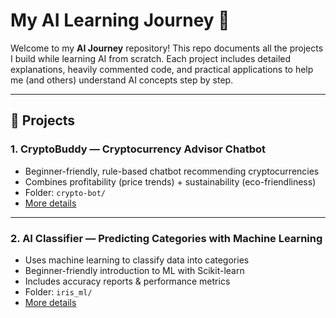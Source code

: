 # My AI Learning Journey 🤖

Welcome to my **AI Journey** repository! This repo documents all the projects I build while learning AI from scratch. Each project includes detailed explanations, heavily commented code, and practical applications to help me (and others) understand AI concepts step by step.

---

## 🚀 Projects

### 1. CryptoBuddy — Cryptocurrency Advisor Chatbot

- Beginner-friendly, rule-based chatbot recommending cryptocurrencies
- Combines profitability (price trends) + sustainability (eco-friendliness)
- Folder: `crypto-bot/`
- [More details](crypto-bot/README.md)

---

### 2. AI Classifier — Predicting Categories with Machine Learning

- Uses machine learning to classify data into categories
- Beginner-friendly introduction to ML with Scikit-learn
- Includes accuracy reports & performance metrics
- Folder: `iris_ml/`
- [More details](iris_ml/README.md)
